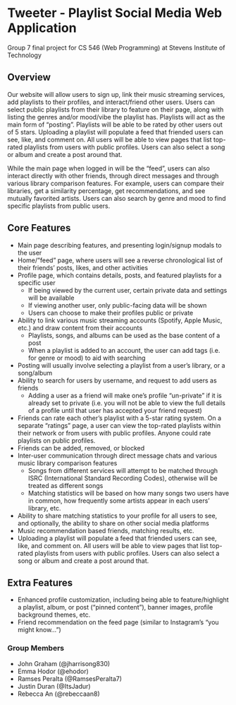 # Tweeter - Playlist Social Media Web Application
Group 7 final project for CS 546 (Web Programming) at Stevens Institute of Technology

## Overview

Our website will allow users to sign up, link their music streaming services, add playlists to their profiles, and interact/friend other users. Users can select public playlists from their library to feature on their page, along with listing the genres and/or mood/vibe the playlist has. Playlists will act as the main form of “posting”. Playlists will be able to be rated by other users out of 5 stars. Uploading a playlist will populate a feed that friended users can see, like, and comment on. All users will be able to view pages that list top-rated playlists from users with public profiles. Users can also select a song or album and create a post around that.

While the main page when logged in will be the “feed”, users can also interact directly with other friends, through direct messages and through various library comparison features. For example, users can compare their libraries, get a similarity percentage, get recommendations, and see mutually favorited artists. Users can also search by genre and mood to find specific playlists from public users.

## Core Features

- Main page describing features, and presenting login/signup modals to the user
- Home/”feed” page, where users will see a reverse chronological list of their friends’ posts, likes, and other activities
- Profile page, which contains details, posts, and featured playlists for a specific user
    - If being viewed by the current user, certain private data and settings will be available
    - If viewing another user, only public-facing data will be shown
    - Users can choose to make their profiles public or private
- Ability to link various music streaming accounts (Spotify, Apple Music, etc.) and draw content from their accounts
    - Playlists, songs, and albums can be used as the base content of a post
    - When a playlist is added to an account, the user can add tags (i.e. for genre or mood) to aid with searching
- Posting will usually involve selecting a playlist from a user’s library, or a song/album
- Ability to search for users by username, and request to add users as friends
    - Adding a user as a friend will make one’s profile “un-private” if it is already set to private (i.e. you will not be able to view the full details of a profile until that user has accepted your friend request)
- Friends can rate each other’s playlist with a 5-star rating system. On a separate “ratings” page, a user can view the top-rated playlists within their network or from users with public profiles. Anyone could rate playlists on public profiles.
- Friends can be added, removed, or blocked
- Inter-user communication through direct message chats and various music library comparison features
    - Songs from different services will attempt to be matched through ISRC (International Standard Recording Codes), otherwise will be treated as different songs
    - Matching statistics will be based on how many songs two users have in common, how frequently some artists appear in each users’ library, etc.
- Ability to share matching statistics to your profile for all users to see, and optionally, the ability to share on other social media platforms
- Music recommendation based friends, matching results, etc.
- Uploading a playlist will populate a feed that friended users can see, like, and comment on. All users will be able to view pages that list top-rated playlists from users with public profiles. Users can also select a song or album and create a post around that.

## Extra Features

- Enhanced profile customization, including being able to feature/highlight a playlist, album, or post (“pinned content”), banner images, profile background themes, etc.
- Friend recommendation on the feed page (similar to Instagram’s “you might know…”)



### Group Members

- John Graham (@jharrisong830)
- Emma Hodor (@ehodor)
- Ramses Peralta (@RamsesPeralta7)
- Justin Duran (@ItsJadur)
- Rebecca An (@rebeccaan8)